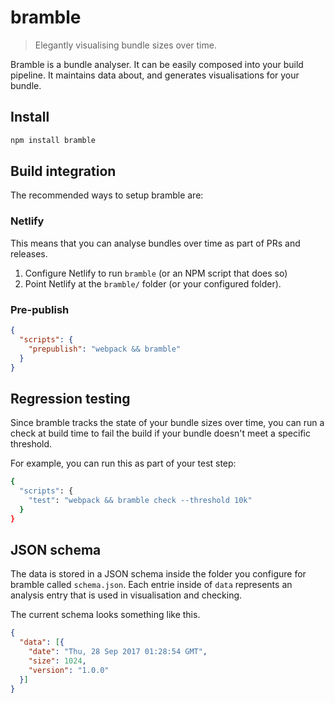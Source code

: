 # bramble

> Elegantly visualising bundle sizes over time.

Bramble is a bundle analyser. It can be easily composed into your build pipeline. It maintains data about, and generates visualisations for your bundle.

## Install

```sh
npm install bramble
```

## Build integration

The recommended ways to setup bramble are:

### Netlify

This means that you can analyse bundles over time as part of PRs and releases.

1. Configure Netlify to run `bramble` (or an NPM script that does so)
2. Point Netlify at the `bramble/` folder (or your configured folder).

### Pre-publish

```json
{
  "scripts": {
    "prepublish": "webpack && bramble"
  }
}
```

## Regression testing

Since bramble tracks the state of your bundle sizes over time, you can run a check at build time to fail the build if your bundle doesn't meet a specific threshold.

For example, you can run this as part of your test step:

```sh
{
  "scripts": {
    "test": "webpack && bramble check --threshold 10k"
  }
}
```

## JSON schema

The data is stored in a JSON schema inside the folder you configure for bramble called `schema.json`. Each entrie inside of `data` represents an analysis entry that is used in visualisation and checking.

The current schema looks something like this.

```json
{
  "data": [{
    "date": "Thu, 28 Sep 2017 01:28:54 GMT",
    "size": 1024,
    "version": "1.0.0"
  }]
}
```
